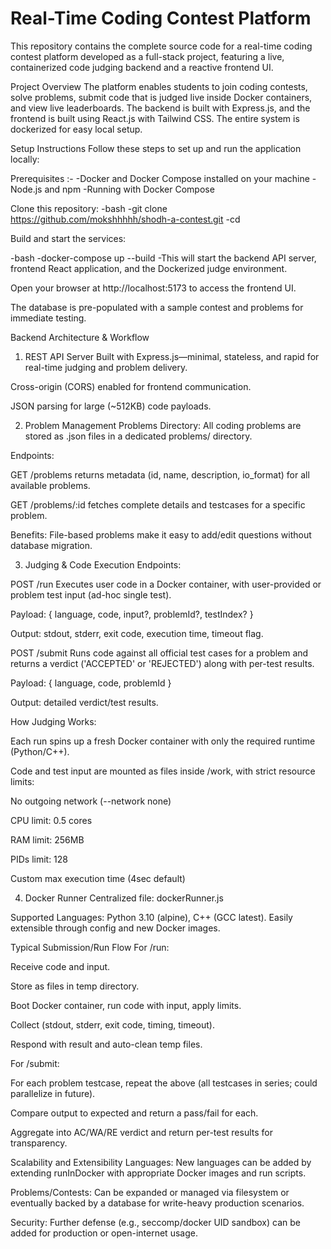 <h1> Real-Time Coding Contest Platform </h1>
This repository contains the complete source code for a real-time coding contest platform developed as a full-stack project, featuring a live, containerized code judging backend and a reactive frontend UI.

Project Overview
The platform enables students to join coding contests, solve problems, submit code that is judged live inside Docker containers, and view live leaderboards. The backend is built with Express.js, and the frontend is built using React.js with Tailwind CSS. The entire system is dockerized for easy local setup.

Setup Instructions
Follow these steps to set up and run the application locally:

Prerequisites :-
-Docker and Docker Compose installed on your machine
-Node.js and npm 
-Running with Docker Compose

Clone this repository:
-bash
-git clone https://github.com/mokshhhhh/shodh-a-contest.git
-cd <repository-folder>

Build and start the services:

-bash
-docker-compose up --build
-This will start the backend API server, frontend React application, and the Dockerized judge environment.

Open your browser at http://localhost:5173 to access the frontend UI.

The database is pre-populated with a sample contest and problems for immediate testing.


Backend Architecture & Workflow
1. REST API Server
Built with Express.js—minimal, stateless, and rapid for real-time judging and problem delivery.

Cross-origin (CORS) enabled for frontend communication.

JSON parsing for large (~512KB) code payloads.

2. Problem Management
Problems Directory:
All coding problems are stored as .json files in a dedicated problems/ directory.

Endpoints:

GET /problems returns metadata (id, name, description, io_format) for all available problems.

GET /problems/:id fetches complete details and testcases for a specific problem.

Benefits:
File-based problems make it easy to add/edit questions without database migration.

3. Judging & Code Execution
Endpoints:

POST /run
Executes user code in a Docker container, with user-provided or problem test input (ad-hoc single test).

Payload: { language, code, input?, problemId?, testIndex? }

Output: stdout, stderr, exit code, execution time, timeout flag.

POST /submit
Runs code against all official test cases for a problem and returns a verdict ('ACCEPTED' or 'REJECTED') along with per-test results.

Payload: { language, code, problemId }

Output: detailed verdict/test results.

How Judging Works:

Each run spins up a fresh Docker container with only the required runtime (Python/C++).

Code and test input are mounted as files inside /work, with strict resource limits:

No outgoing network (--network none)

CPU limit: 0.5 cores

RAM limit: 256MB

PIDs limit: 128

Custom max execution time (4sec default)



4. Docker Runner
Centralized file: dockerRunner.js

Supported Languages: Python 3.10 (alpine), C++ (GCC latest). Easily extensible through config and new Docker images.



Typical Submission/Run Flow
For /run:

Receive code and input.

Store as files in temp directory.

Boot Docker container, run code with input, apply limits.

Collect (stdout, stderr, exit code, timing, timeout).

Respond with result and auto-clean temp files.

For /submit:

For each problem testcase, repeat the above (all testcases in series; could parallelize in future).

Compare output to expected and return a pass/fail for each.

Aggregate into AC/WA/RE verdict and return per-test results for transparency.

Scalability and Extensibility
Languages:
New languages can be added by extending runInDocker with appropriate Docker images and run scripts.

Problems/Contests:
Can be expanded or managed via filesystem or eventually backed by a database for write-heavy production scenarios.

Security:
Further defense (e.g., seccomp/docker UID sandbox) can be added for production or open-internet usage.


